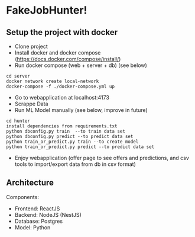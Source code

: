 # FakeJobHunter!

## Setup the project with docker

- Clone project
- Install docker and docker compose (https://docs.docker.com/compose/install/)
- Run docker compose (web + server + db) (see below)

```
cd server
docker network create local-network
docker-compose -f ./docker-compose.yml up
```

- Go to webapplication at localhost:4173
- Scrappe Data
- Run ML Model manually (see below, improve in future)

```
cd hunter
install dependencies from requirements.txt
python dbconfig.py train  --to train data set
python dbconfig.py predict --to predict data set
python train_or_predict.py train --to create model
python train_or_predict.py predict --to predict data set
```

- Enjoy webapplication (offer page to see offers and predictions, and csv tools to import/export data from db in csv format)

## Architecture

Components:

- Frontend: ReactJS
- Backend: NodeJS (NestJS)
- Database: Postgres
- Model: Python
